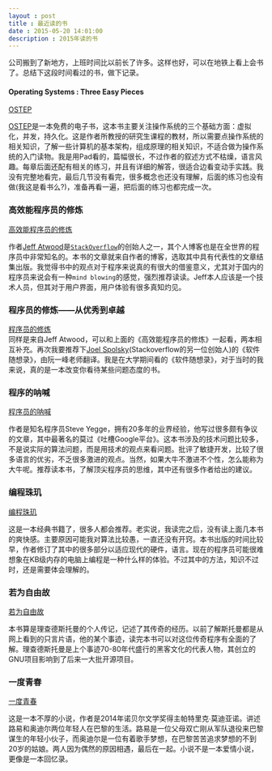 ```yaml
---
layout : post
title : 最近读的书
date : 2015-05-20 14:01:00
description : 2015年读的书
---
```


公司搬到了新地方，上班时间比以前长了许多。这样也好，可以在地铁上看上会书了。总结下这段时间看过的书，做下记录。

#### Operating Systems : Three Easy Pieces
[OSTEP](http://pages.cs.wisc.edu/~remzi/OSTEP/book-cover-two.jpg)  

[OSTEP](http://pages.cs.wisc.edu/~remzi/OSTEP/)是一本免费的电子书，这本书主要关注操作系统的三个基础方面：虚拟化，并发，持久化。这是作者所教授的研究生课程的教材，所以需要点操作系统的相关知识，了解一些计算机的基本架构，组成原理的相关知识，不适合做为操作系统的入门读物。我是用Pad看的，篇幅很长，不过作者的叙述方式不枯燥，语言风趣。每章后面还配有相关的练习，并且有详细的解答，很适合边看变动手实践。我没有完整地看完，最后几节没有看完，很多概念也还没有理解，后面的练习也没有做(我这是看书么?)，准备再看一遍，把后面的练习也都完成一次。
  
  
### 高效能程序员的修炼
[高效能程序员的修炼](http://img11.360buyimg.com/n1/g15/M00/00/1A/rBEhWVHt4nYIAAAAAAJa_kEQc9wAABS3gKwxnUAAlsW469.jpg)

作者[Jeff Atwood](http://blog.codinghorror.com/)是[`StackOverflow`](http://www.stackoverflow.com)的创始人之一，其个人博客也是在全世界的程序员中非常知名的。本书的文章就来自作者的博客，选取其中具有代表性的文章结集出版。我觉得书中的观点对于程序来说真的有很大的借鉴意义，尤其对于国内的程序员来说会有一种`mind blowing`的感觉，强烈推荐读读。Jeff本人应该是一个技术人员，但其对于用户界面，用户体验有很多真知灼见。
  
      
### 程序员的修炼——从优秀到卓越
[程序员的修炼](http://img10.360buyimg.com/n1/g17/M00/00/02/rBEbSFNpjIYIAAAAAALXt94NlEUAAAA9gDrSd8AAtfP442.jpg)  
同样是来自Jeff Atwood，可以和上面的《高效能程序员的修炼》一起看，两本相互补充。再次我要推荐下[Joel Spolsky](http://www.joelonsoftware.com/)(Stackoverflow的另一位创始人)的《软件随想录》，由阮一峰老师翻译。我是在大学期间看的《软件随想录》，对于当时的我来说，真的是一本改变你看待某些问题态度的书。
  
    
     
### 程序的呐喊
[程序员的呐喊](http://img13.360buyimg.com/n1/g17/M00/00/02/rBEbR1NpjIcIAAAAAAKJbAU1zFMAAAA9gJ_H5QAAomE621.jpg)

作者是知名程序员Steve Yegge，拥有20多年的业界经验，他写过很多颇有争议的文章，其中最著名的莫过《吐槽Google平台》。这本书涉及的技术问题比较多，不是说实际的算法问题，而是用技术的观点来看问题。批评了敏捷开发，比较了很多语言的优劣，不乏很多激进的观点。当然，如果大牛不激进不个性，怎么能称为大牛呢。推荐读本书，了解顶尖程序员的思维，其中还有很多作者给出的建议。
  
    
    
### 编程珠玑
[编程珠玑](http://img14.360buyimg.com/n1/jfs/t733/236/713204451/71588/7e62c286/54d332abN7e74cb0b.jpg)

这是一本经典书籍了，很多人都会推荐。老实说，我读完之后，没有读上面几本书的爽快感。主要原因可能我对算法比较愚，一直还没有开窍。本书出版的时间比较早，作者修订了其中的很多部分以适应现代的硬件，语言。现在的程序员可能很难想象在KB级内存的电脑上编程是一种什么样的体验。不过其中的方法，知识不过时，还是需要体会理解的。

  
    
      
### 若为自由故
[若为自由故](http://img14.360buyimg.com/n1/jfs/t1261/262/357111089/124936/e3d6be99/5519fd86N5b6467c0.jpg)

本书算是理查德斯托曼的个人传记，记述了其传奇的经历。以前了解斯托曼都是从网上看到的只言片语，他的某个事迹，读完本书可以对这位传奇程序有全面的了解。理查德斯托曼是上个事迹70-80年代盛行的黑客文化的代表人物，其创立的GNU项目影响到了后来一大批开源项目。
  
    
      
### 一度青春
[一度青春](http://img14.360buyimg.com/n1/jfs/t964/111/348723228/341403/2475aad8/551b57b3Na359c77f.jpg)

这是一本不厚的小说，作者是2014年诺贝尔文学奖得主帕特里克∙莫迪亚诺。讲述路易和奥迪尔两位年轻人在巴黎的生活。路易是一位父母双亡刚从军队退役来巴黎谋生的年轻小伙子，而奥迪尔是一位有着歌手梦想，在巴黎苦苦追求梦想的不到20岁的姑娘。两人因为偶然的原因相遇，最后在一起。小说不是一本爱情小说，更像是一本回忆录。
